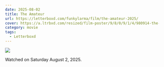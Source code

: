 ```yaml
---
date: 2025-08-02
title: The Amateur
url: https://letterboxd.com/funkylarma/film/the-amateur-2025/
cover: https://a.ltrbxd.com/resized/film-poster/9/8/0/9/1/4/980914-the-amateur-2025-0-600-0-900-crop.jpg?v=f9f2219f27
category: movie
tags:
  - Letterboxd
---
```


![](https://a.ltrbxd.com/resized/film-poster/9/8/0/9/1/4/980914-the-amateur-2025-0-600-0-900-crop.jpg?v=f9f2219f27)

Watched on Saturday August 2, 2025.
